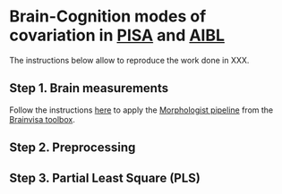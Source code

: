 # Brain-Cognition modes of covariation in [PISA](https://doi.org/10.1016/j.nicl.2020.102527) and [AIBL](https://aibl.csiro.au/)

The instructions below allow to reproduce the work done in XXX.

## Step 1. Brain measurements
Follow the instructions [here](https://github.com/LeonieBorne/morpho-deepsulci-docker) to apply the [Morphologist pipeline](https://doi.org/10.1016/j.media.2020.101651) from the [Brainvisa toolbox](https://brainvisa.info).

## Step 2. Preprocessing

## Step 3. Partial Least Square (PLS)
